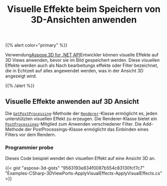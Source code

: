 ﻿---
title: Visuelle Effekte beim Speichern von 3D-Ansichten anwenden
type: docs
weight: 10
url: /de/net/apply-visual-effects-on-saving-3d-views/
description: Mit Aspose.3D for .NET APIkönnen Entwickler visuelle Effekte auf 3D-Ansichten anwenden, bevor sie im Bild speichern. Diese visuellen Effekte werden auch als Nach bearbeitungs effekte oder Filter bezeichnet, die in Echtzeit auf alles angewendet werden, was in der Ansicht 3D angezeigt wird.
---
{{% alert color="primary" %}}

Verwendung[Aspose.3D for .NET API](https://products.aspose.com/3d/net/)Entwickler können visuelle Effekte auf 3D Views anwenden, bevor sie im Bild gespeichert werden. Diese visuellen Effekte werden auch als Nach bearbeitungs effekte oder Filter bezeichnet, die in Echtzeit auf alles angewendet werden, was in der Ansicht 3D angezeigt wird.

{{% /alert %}}
## **Visuelle Effekte anwenden auf 3D Ansicht**
Die [`GetPostProcessing`](https://reference.aspose.com/3d/net/aspose.threed.render/renderer/methods/getpostprocessing)-Methode der [`Renderer`](https://reference.aspose.com/3d/net/aspose.threed.render/renderer)-Klasse ermöglicht es, jeden unterstützten visuellen Effekt zu erzeugen. Die Renderer-Klasse bietet ein [`PostProcessings`](https://reference.aspose.com/3d/net/aspose.threed.render/renderer/properties/postprocessings)-Mitglied zum Anwenden verschiedener Filter. Die Add-Methode der PostProcessings-Klasse ermöglicht das Einbinden eines Filters vor dem Rendern.
### **Programmier probe**
Dieses Code beispiel wendet den visuellen Effekt auf eine Ansicht 3D an.

{{< gist "aspose-3d-gists" "9563193e834f0087b554c83130fcf7c7" "Examples-CSharp-3DViewPorts-ApplyVisualEffects-ApplyVisualEffects.cs" >}}
